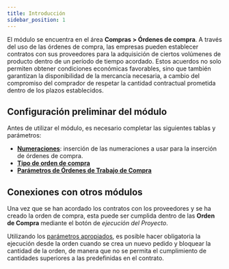 ```yaml
---
title: Introducción 
sidebar_position: 1
---
```


El módulo se encuentra en el área **Compras > Órdenes de compra**. A través del uso de las órdenes de compra, las empresas pueden establecer contratos con sus proveedores para la adquisición de ciertos volúmenes de producto dentro de un período de tiempo acordado. Estos acuerdos no solo permiten obtener condiciones económicas favorables, sino que también garantizan la disponibilidad de la mercancía necesaria, a cambio del compromiso del comprador de respetar la cantidad contractual prometida dentro de los plazos establecidos.

## **Configuración preliminar del módulo**

Antes de utilizar el módulo, es necesario completar las siguientes tablas y parámetros:  
- [**Numeraciones**](/docs/configurations/tables/fluentis-numerations): inserción de las numeraciones a usar para la inserción de órdenes de compra.  
- [**Tipo de orden de compra**](/docs/configurations/tables/purchase/purchase-job-order-types)  
- [**Parámetros de Órdenes de Trabajo de Compra**](/docs/configurations/parameters/purchase/purchase-job-orders-parameters)

## **Conexiones con otros módulos**

Una vez que se han acordado los contratos con los proveedores y se ha creado la orden de compra, esta puede ser cumplida dentro de las **Orden de Compra** mediante el botón de *ejecución del Proyecto*.  

Utilizando los [parámetros apropiados](/docs/configurations/parameters/purchase/purchase-job-orders-parameters/), es posible hacer obligatoria la ejecución desde la orden cuando se crea un nuevo pedido y bloquear la cantidad de la orden, de manera que no se permita el cumplimiento de cantidades superiores a las predefinidas en el contrato.
